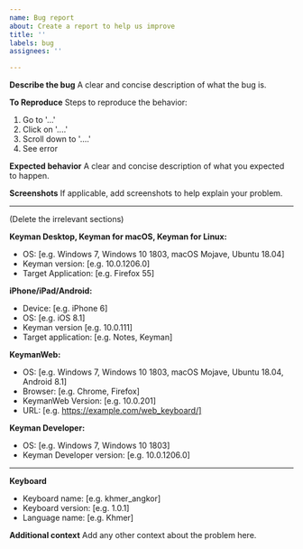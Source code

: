 ```yaml
---
name: Bug report
about: Create a report to help us improve
title: ''
labels: bug
assignees: ''

---
```


**Describe the bug**
A clear and concise description of what the bug is.

**To Reproduce**
Steps to reproduce the behavior:
1. Go to '...'
2. Click on '....'
3. Scroll down to '....'
4. See error

**Expected behavior**
A clear and concise description of what you expected to happen.

**Screenshots**
If applicable, add screenshots to help explain your problem.

---

(Delete the irrelevant sections)

**Keyman Desktop, Keyman for macOS, Keyman for Linux:**
 - OS: [e.g. Windows 7, Windows 10 1803, macOS Mojave, Ubuntu 18.04]
 - Keyman version: [e.g. 10.0.1206.0]
 - Target Application: [e.g. Firefox 55]
  
**iPhone/iPad/Android:**
 - Device: [e.g. iPhone 6]
 - OS: [e.g. iOS 8.1]
 - Keyman version [e.g. 10.0.111]
 - Target application: [e.g. Notes, Keyman]

**KeymanWeb:**
 - OS: [e.g. Windows 7, Windows 10 1803, macOS Mojave, Ubuntu 18.04, Android 8.1]
 - Browser: [e.g. Chrome, Firefox]
 - KeymanWeb Version: [e.g. 10.0.201]
 - URL: [e.g. https://example.com/web_keyboard/]
 
**Keyman Developer:**
 - OS: [e.g. Windows 7, Windows 10 1803]
 - Keyman Developer version: [e.g. 10.0.1206.0]
 
---
 
**Keyboard**
 - Keyboard name: [e.g. khmer_angkor]
 - Keyboard version: [e.g. 1.0.1]
 - Language name: [e.g. Khmer]

**Additional context**
Add any other context about the problem here.
